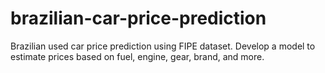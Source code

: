 # brazilian-car-price-prediction
Brazilian used car price prediction using FIPE dataset. Develop a model to estimate prices based on fuel, engine, gear, brand, and more.
